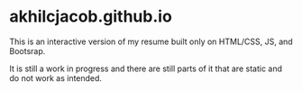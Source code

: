 # akhilcjacob.github.io
This is an interactive version of my resume built only on HTML/CSS, JS, and Bootsrap.

It is still a work in progress and there are still parts of it that are static and do not work as intended.
